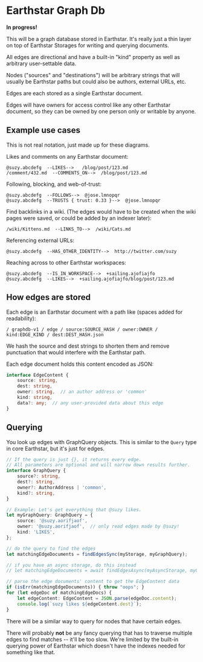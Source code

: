 # Earthstar Graph Db

**In progress!**

This will be a graph database stored in Earthstar.  It's really just a thin layer on top of Earthstar Storages for writing and querying documents.

All edges are directional and have a built-in "kind" property as well as arbitrary user-settable data.

Nodes ("sources" and "destinations") will be arbitrary strings that will usually be Earthstar paths but could also be authors, external URLs, etc.

Edges are each stored as a single Earthstar document.

Edges will have owners for access control like any other Earthstar document, so they can be owned by one person only or writable by anyone.

## Example use cases

This is not real notation, just made up for these diagrams.

Likes and comments on any Earthstar document:
```
@suzy.abcdefg  --LIKES-->   /blog/post/123.md
/comment/432.md  --COMMENTS_ON-->  /blog/post/123.md
```

Following, blocking, and web-of-trust:
```
@suzy.abcdefg  --FOLLOWS-->  @jose.lmnopqr
@suzy.abcdefg  --TRUSTS { trust: 0.33 }-->  @jose.lmnopqr
```

Find backlinks in a wiki.  (The edges would have to be created when the wiki pages were saved, or could be added by an indexer later):
```
/wiki/Kittens.md  --LINKS_TO-->  /wiki/Cats.md
```

Referencing external URLs:
```
@suzy.abcdefg  --HAS_OTHER_IDENTITY-->  http://twitter.com/suzy
```

Reaching across to other Earthstar workspaces:
```
@suzy.abcdefg  --IS_IN_WORKSPACE-->  +sailing.ajofiajfo
@suzy.abcdefg  --LIKES-->  +sailing.ajofiajfo/blog/post/123.md
```

## How edges are stored

Each edge is an Earthstar document with a path like (spaces added for readability):
```
/ graphdb-v1 / edge / source:SOURCE_HASH / owner:OWNER / kind:EDGE_KIND / dest:DEST_HASH.json
```

We hash the source and dest strings to shorten them and remove punctuation that would interfere with the Earthstar path.

Each edge document holds this content encoded as JSON:
```ts
interface EdgeContent {
    source: string,
    dest: string,
    owner: string,  // an author address or 'common'
    kind: string,
    data?: any;  // any user-provided data about this edge
}
```

## Querying

You look up edges with GraphQuery objects.  This is similar to the `Query` type in core Earthstar, but it's just for edges.

```ts
// If the query is just {}, it returns every edge.
// All parameters are optional and will narrow down results further.
interface GraphQuery {
    source?: string,
    dest?: string,
    owner?: AuthorAddress | 'common',
    kind?: string,
}

// Example: Let's get everything that @suzy likes.
let myGraphQuery: GraphQuery = {
    source: '@suzy.aorifjaof',
    owner: '@suzy.aorifjaof',  // only read edges made by @suzy!
    kind: 'LIKES',
};

// do the query to find the edges
let matchingEdgeDocuments = findEdgesSync(myStorage, myGraphQuery);

// if you have an async storage, do this instead
// let matchingEdgeDocuments = await findEdgesAsync(myAsyncStorage, myGraphQuery);

// parse the edge documents' content to get the EdgeContent data
if (isErr(matchingEdgeDocuments)) { throw "oops"; }
for (let edgeDoc of matchingEdgeDocs) {
    let edgeContent: EdgeContent = JSON.parse(edgeDoc.content);
    console.log(`suzy likes ${edgeContent.dest}`);
}
```

There will be a similar way to query for nodes that have certain edges.

There will probably **not** be any fancy querying that has to traverse multiple edges to find matches -- it'll be too slow.  We're limited by the built-in querying power of Earthstar which doesn't have the indexes needed for something like that.

